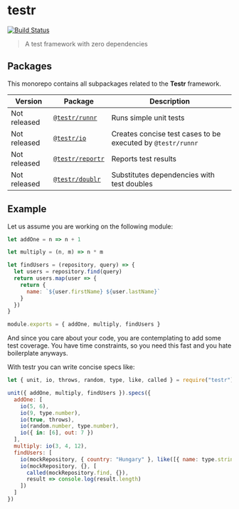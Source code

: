 
# testr

[![Build Status](https://travis-ci.org/xasdx/testr.svg?branch=master)](https://travis-ci.org/xasdx/testr)

> A test framework with zero dependencies

## Packages

This monorepo contains all subpackages related to the __Testr__ framework.

| Version | Package | Description |
|--------|-------|------------|
| Not released |[`@testr/runnr`](https://github.com/xasdx/testr/tree/master/packages/doublr) | Runs simple unit tests |
| Not released | [`@testr/io`](https://github.com/xasdx/testr/tree/master/packages/io) | Creates concise test cases to be executed by `@testr/runnr` |
| Not released | [`@testr/reportr`](https://github.com/xasdx/testr/tree/master/packages/reportr) | Reports test results |
| Not released | [`@testr/doublr`](https://github.com/xasdx/testr/tree/master/packages/doublr) | Substitutes dependencies with test doubles |

## Example

Let us assume you are working on the following module:

```javascript
let addOne = n => n + 1

let multiply = (n, m) => n * m

let findUsers = (repository, query) => {
  let users = repository.find(query)
  return users.map(user => {
    return {
      name: `${user.firstName} ${user.lastName}`
    }
  })
}

module.exports = { addOne, multiply, findUsers }
```

And since you care about your code, you are contemplating to add some test coverage.  You have time constraints, so you need this fast and you hate boilerplate anyways.

With testr you can write concise specs like:

```javascript
let { unit, io, throws, random, type, like, called } = require("testr")

unit({ addOne, multiply, findUsers }).specs({
  addOne: [
    io(5, 6),
    io(9, type.number),
    io(true, throws),
    io(random.number, type.number),
    io({ in: [6], out: 7 })
  ],
  multiply: io(3, 4, 12),
  findUsers: [
    io(mockRepository, { country: "Hungary" }, like([{ name: type.string }])),
    io(mockRepository, {}, [
      called(mockRepository.find, {}),
      result => console.log(result.length)
    ])
  ]
})
```
